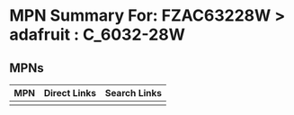 



# MPN Summary For: FZAC63228W > adafruit : C_6032-28W

## MPNs
  

|MPN|Direct Links|Search Links|
| :--- | :--- | :--- |
||||
